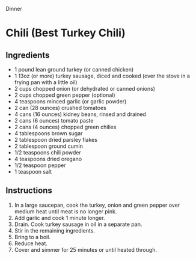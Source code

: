 Dinner

# Chili (Best Turkey Chili)

## Ingredients

- 1 pound lean ground turkey (or canned chicken)
- 1 13oz (or more) turkey sausage, diced and cooked (over the stove in a frying pan with a little oil)
- 2 cups chopped onion (or dehydrated or canned onions)
- 2 cups chopped green pepper (optional)
- 4 teaspoons minced garlic (or garlic powder)
- 2 can (28 ounces) crushed tomatoes
- 4 cans (16 ounces) kidney beans, rinsed and drained
- 2 cans (6 ounces) tomato paste
- 2 cans (4 ounces) chopped green chilies
- 4 tablespoons brown sugar
- 2 tablespoon dried parsley flakes
- 2 tablespoon ground cumin
- 1/2 teaspoons chili powder
- 4 teaspoons dried oregano
- 1/2 teaspoon pepper
- 1 teaspoon salt

## Instructions

1. In a large saucepan, cook the turkey, onion and green pepper over medium heat until meat is no longer pink. 
2. Add garlic and cook 1 minute longer. 
3. Drain. Cook turkey sausage in oil in a separate pan.
4. Stir in the remaining ingredients. 
5. Bring to a boil. 
6. Reduce heat.
7. Cover and simmer for 25 minutes or until heated through. 